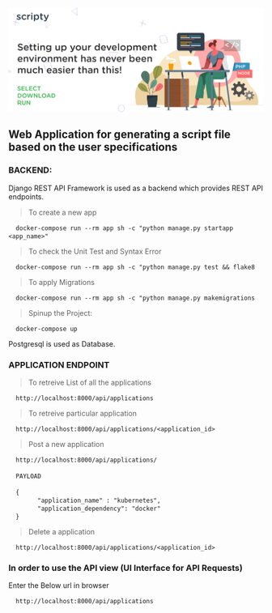 ![images](./images/SCRIPTY5.png)

## Web Application for generating a script file based on the user specifications

### BACKEND:

Django REST API Framework is used as a backend which provides REST API endpoints.

>To create a new app

      docker-compose run --rm app sh -c "python manage.py startapp <app_name>"

>To check the Unit Test and Syntax Error

      docker-compose run --rm app sh -c "python manage.py test && flake8

>To apply Migrations

      docker-compose run --rm app sh -c "python manage.py makemigrations

>Spinup the Project:

      docker-compose up

Postgresql is used as Database.

### APPLICATION ENDPOINT

>To retreive List of all the applications

      http://localhost:8000/api/applications

>To retreive particular application

      http://localhost:8000/api/applications/<application_id>

>Post a new application

      http://localhost:8000/api/applications/

      PAYLOAD

      {
            "application_name" : "kubernetes",
            "application_dependency": "docker"
      }
   
>Delete a application

      http://localhost:8000/api/applications/<application_id>
      
 ### In order to use the API view (UI Interface for API Requests)
 Enter the Below url in browser
 
      http://localhost:8000/api/applications
